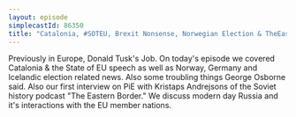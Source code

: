 ```yaml
---
layout: episode
simplecastId: 86350
title: "Catalonia, #SOTEU, Brexit Nonsense, Norwegian Election & TheEasternBorder Interview"
---
```


Previously in Europe, Donald Tusk's Job. On today's episode we covered Catalonia & the State of EU speech as well as Norway, Germany and Icelandic election related news. Also some troubling things George Osborne said. Also our first interview on PiE with Kristaps Andrejsons of the Soviet history podcast "The Eastern Border." We discuss modern day Russia and it's interactions with the EU member nations.
